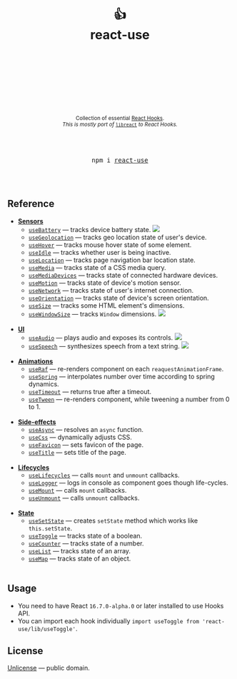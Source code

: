 <div align="center">
  <h1>
    <br/>
    <br/>
    👍
    <br />
    react-use
    <br />
    <br />
    <br />
    <br />
  </h1>
  <sup>
    <br />
    <br />
    <br />
    Collection of essential <a href="https://reactjs.org/docs/hooks-intro.html">React Hooks</a>.</em>
    <br />
    <em>This is mostly port of</em> <a href="https://github.com/streamich/libreact"><code>libreact</code></a> <em>to React Hooks.</em>
  </sup>
  <br />
  <br />
  <br />
  <br />
  <pre>npm i <a href="https://www.npmjs.com/package/react-use">react-use</a></pre>
  <br />
  <br />
</div>


## Reference

- [__Sensors__](./docs/Sensors.md)
   - [`useBattery`](./docs/useBattery.md) &mdash; tracks device battery state. [![](https://img.shields.io/badge/demo-🚀-green.svg)](https://codesandbox.io/s/qlvn662zww)
   - [`useGeolocation`](./docs/useGeolocation.md) &mdash; tracks geo location state of user's device.
   - [`useHover`](./docs/useHover.md) &mdash; tracks mouse hover state of some element.
   - [`useIdle`](./docs/useIdle.md) &mdash; tracks whether user is being inactive.
   - [`useLocation`](./docs/useLocation.md) &mdash; tracks page navigation bar location state.
   - [`useMedia`](./docs/useMedia.md) &mdash; tracks state of a CSS media query.
   - [`useMediaDevices`](./docs/useMediaDevices.md) &mdash; tracks state of connected hardware devices.
   - [`useMotion`](./docs/useMotion.md) &mdash; tracks state of device's motion sensor.
   - [`useNetwork`](./docs/useNetwork.md) &mdash; tracks state of user's internet connection.
   - [`useOrientation`](./docs/useOrientation.md) &mdash; tracks state of device's screen orientation.
   - [`useSize`](./docs/useSize.md) &mdash; tracks some HTML element's dimensions.
   - [`useWindowSize`](./docs/useWindowSize.md) &mdash; tracks `Window` dimensions. [![](https://img.shields.io/badge/demo-🚀-green.svg)](https://codesandbox.io/s/m7ln22668)
     <br/>
     <br/>
- [__UI__](./docs/UI.md)
   - [`useAudio`](./docs/useAudio.md) &mdash; plays audio and exposes its controls. [![](https://img.shields.io/badge/demo-🚀-green.svg)](https://codesandbox.io/s/5v7q47knwl)
   - [`useSpeech`](./docs/useSpeech.md) &mdash; synthesizes speech from a text string. [![](https://img.shields.io/badge/demo-🚀-green.svg)](https://codesandbox.io/s/n090mqz69m)
     <br/>
     <br/>
- [__Animations__](./docs/Animations.md)
   - [`useRaf`](./docs/useRaf.md) &mdash; re-renders component on each `reaquestAnimationFrame`.
   - [`useSpring`](./docs/useSpring.md) &mdash; interpolates number over time according to spring dynamics.
   - [`useTimeout`](./docs/useTimeout.md) &mdash; returns true after a timeout.
   - [`useTween`](./docs/useTween.md) &mdash; re-renders component, while tweening a number from 0 to 1.
     <br/>
     <br/>
- [__Side-effects__](./docs/Side-effects.md)
   - [`useAsync`](./docs/useAsync.md) &mdash; resolves an `async` function.
   - [`useCss`](./docs/useCss.md) &mdash; dynamically adjusts CSS.
   - [`useFavicon`](./docs/useFavicon.md) &mdash; sets favicon of the page.
   - [`useTitle`](./docs/useTitle.md) &mdash; sets title of the page.
     <br/>
     <br/>
- [__Lifecycles__](./docs/Lifecycles.md)
   - [`useLifecycles`](./docs/useLifecycles.md) &mdash; calls `mount` and `unmount` callbacks.
   - [`useLogger`](./docs/useLogger.md) &mdash; logs in console as component goes though life-cycles.
   - [`useMount`](./docs/useMount.md) &mdash; calls `mount` callbacks.
   - [`useUnmount`](./docs/useUnmount.md) &mdash; calls `unmount` callbacks.
     <br/>
     <br/>
- [__State__](./docs/State.md)
   - [`useSetState`](./docs/useSetState.md) &mdash; creates `setState` method which works like `this.setState`.
   - [`useToggle`](./docs/useToggle.md) &mdash; tracks state of a boolean.
   - [`useCounter`](./docs/useCounter.md) &mdash; tracks state of a number.
   - [`useList`](./docs/useList.md) &mdash; tracks state of an array.
   - [`useMap`](./docs/useMap.md) &mdash; tracks state of an object.
     <br/>
     <br/>


## Usage

- You need to have React `16.7.0-alpha.0` or later installed to use Hooks API.
- You can import each hook individually `import useToggle from 'react-use/lib/useToggle'`.


## License

[Unlicense](./LICENSE) &mdash; public domain.
